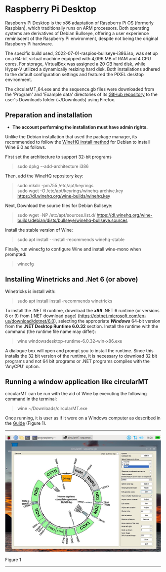 # Raspberry Pi Desktop 

Raspberry Pi Desktop is the x86 adaptation of Raspberry Pi OS (formerly Raspbian), which traditionally runs on ARM processors. Both operating systems are derivatives of Debian Bullseye, offering a user experience reminiscent of the Raspberry Pi environment, despite not being the original Raspberry Pi hardware.

The specific build used, 2022-07-01-raspios-bullseye-i386.iso, was set up on a 64-bit virtual machine equipped with 4,096 MB of RAM and 4 CPU cores. For storage, VirtualBox was assigned a 20 GB hard disk, while Hyper-V utilized a dynamically resizing hard disk. Both installations adhered to the default configuration settings and featured the PIXEL desktop environment.

The circularMT_64.exe and the sequence.gb files were downloaded from the 'Program' and 'Example data' directories of its [GitHub repository](https://github.com/msjimc/circularMT) to the user's Downloads folder (~/Downloads) using Firefox.

## Preparation and installation

* **The account performing the installation must have admin rights.**

Unlike the Debian installation that used the package manager, its recommended to follow the [WineHQ install method](https://wiki.winehq.org/Debian) for Debian to install Wine 9.0 as follows.  

First set the architecture to support 32-bit programs

> sudo dpkg --add-architecture i386 

Then, add the WineHQ repository key:

> sudo mkdir -pm755 /etc/apt/keyrings   
> sudo wget -O /etc/apt/keyrings/winehq-archive.key https://dl.winehq.org/wine-builds/winehq.key

Next, Download the source files for Debian Bullseye:

> sudo wget -NP /etc/apt/sources.list.d/ https://dl.winehq.org/wine-builds/debian/dists/bullseye/winehq-bullseye.sources

Install the stable version of Wine:

> sudo apt install --install-recommends winehq-stable

Finally, run winecfg to configure Wine and install wine-mono when prompted:

> winecfg

## Installing Winetricks and .Net 6 (or above)

Winetricks is install with:

>sudo apt install install-recommends winetricks

To install the .NET 6 runtime, download the ***x86*** .NET 6 runtime (or versions 8 or 9) from  [.NET download page]
(https://dotnet.microsoft.com/en-us/download/dotnet/6.0), selecting the appropriate ***Windows*** 64-bit version from the __.NET Desktop Runtime 6.0.32__ section. Install the runtime with the command (the runtime file name may differ):

> wine windowsdesktop-runtime-6.0.32-win-x86.exe

A dialogue box will open and prompt you to install the runtime. Since this installs the 32 bit version of the runtime, it is necessary to download 32 bit programs and not 64 bit programs or .NET programs compiles with the 'AnyCPU' option.


## Running a window application like circularMT


circularMT can be run with the aid of Wine by executing the following command in the terminal:

> wine ~/Downloads/circularMT.exe

Once running, it is user as if it were on a Windows computer as described in the [Guide](https://github.com/msjimc/circularMT/tree/master/Guide/README.md) (Figure 1). 


<hr />

![Figure 41](images/raspbian_pi_os_figure1.jpg)

Figure 1

<hr />


